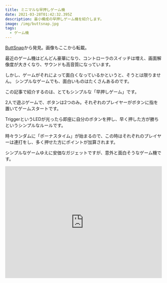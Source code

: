 ```yaml
---
title: ミニマルな早押しゲーム機
date: 2021-03-28T01:42:32.395Z
description: 最小構成の早押しゲーム機を紹介します。
image: /img/buttsnap.jpg
tags:
  - ゲーム機
---
```

[ButtSnap](https://www.tindie.com/products/studiobelow/buttsnap/)から発見。画像もここから転載。

最近のゲーム機はどんどん豪華になり、コントローラのスイッチは増え、画面解像度が大きくなり、サウンドも高音質になっています。

しかし、ゲームがそれによって面白くなっているかというと、そうとは限りません。
シンプルなゲームでも、面白いものはたくさんあるのです。

この記事で紹介するのは、とてもシンプルな「早押しゲーム」です。

2人で遊ぶゲームで、ボタンは2つのみ。それぞれのプレイヤーがボタンに指を置いてゲームスタートです。

TriggerというLEDが光ったら即座に自分のボタンを押し、早く押した方が勝ちというシンプルなルールです。

時々ランダムに「ボーナスタイム」が始まるので、この時はそれぞれのプレイヤーは連打をし、多く押せた方にポイントが加算されます。

シンプルなゲームゆえに安価なガジェットですが、意外と面白そうなゲーム機です。

<iframe title="vimeo-player" src="https://player.vimeo.com/video/394428692" width="100%" height="360" frameborder="0" allowfullscreen></iframe>
